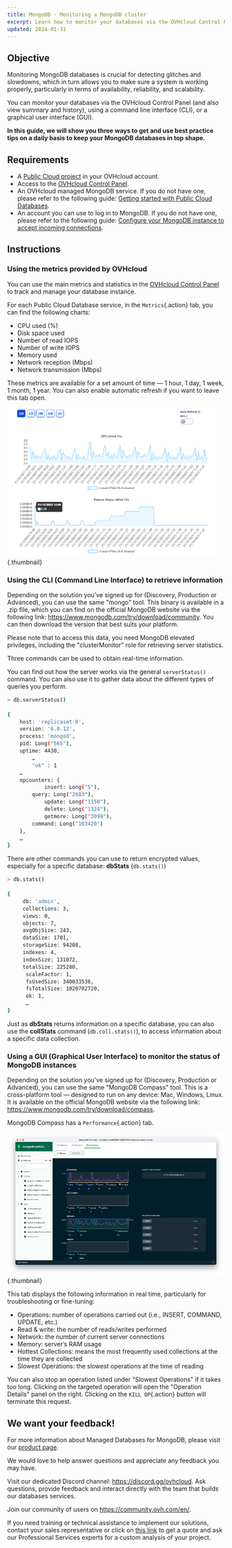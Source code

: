 ```yaml
---
title: MongoDB - Monitoring a MongoDB cluster
excerpt: Learn how to monitor your databases via the OVHcloud Control Panel, using a CLI or a GUI
updated: 2024-01-31
---
```


## Objective

Monitoring MongoDB databases is crucial for detecting glitches and slowdowns, which in turn allows you to make sure a system is working properly, particularly in terms of availability, reliability, and scalability.

You can monitor your databases via the OVHcloud Control Panel (and also view summary and history), using a command line interface (CLI), or a graphical user interface (GUI).

**In this guide, we will show you three ways to get and use best practice tips on a daily basis to keep your MongoDB databases in top shape.**

## Requirements

- A [Public Cloud project](https://www.ovhcloud.com/pt/public-cloud/) in your OVHcloud account.
- Access to the [OVHcloud Control Panel](https://www.ovh.com/auth/?action=gotomanager&from=https://www.ovh.pt/&ovhSubsidiary=pt).
- An OVHcloud managed MongoDB service. If you do not have one, please refer to the following guide: [Getting started with Public Cloud Databases](/pages/public_cloud/public_cloud_databases/databases_01_order_control_panel).
- An account you can use to log in to MongoDB. If you do not have one, please refer to the following guide: [Configure your MongoDB instance to accept incoming connections](/pages/public_cloud/public_cloud_databases/mongodb_02_manage_control_panel).

## Instructions

### Using the metrics provided by OVHcloud

You can use the main metrics and statistics in the [OVHcloud Control Panel](https://www.ovh.com/auth/?action=gotomanager&from=https://www.ovh.pt/&ovhSubsidiary=pt) to track and manage your database instance.

For each Public Cloud Database service, in the `Metrics`{.action} tab, you can find the following charts:

- CPU used (%)
- Disk space used
- Number of read IOPS
- Number of write IOPS
- Memory used
- Network reception (Mbps)
- Network transmission (Mbps)

These metrics are available for a set amount of time — 1 hour, 1 day, 1 week, 1 month, 1 year. You can also enable automatic refresh if you want to leave this tab open.

![Monitoring - Conrol Panel](images/monitoring01.png){.thumbnail}

### Using the CLI (Command Line Interface) to retrieve information

Depending on the solution you’ve signed up for (Discovery, Production or Advanced), you can use the same "mongo" tool. This binary is available in a .zip file, which you can find on the official MongoDB website via the following link: <https://www.mongodb.com/try/download/community>. You can then download the version that best suits your platform.

Please note that to access this data, you need MongoDB elevated privileges, including the "clusterMonitor" role for retrieving server statistics.

Three commands can be used to obtain real-time information.

You can find out how the server works via the general `serverStatus()` command. You can also use it to gather data about the different types of queries you perform.

```bash
> db.serverStatus()

{
	host: 'replicaset-0',
	version: '6.0.12',
	process: 'mongod',
	pid: Long("565"),
	uptime: 4430,
        …
        "ok" : 1
	…
  	opcounters: {
    		insert: Long("5"),
  		query: Long("2683"),
    		update: Long("1150"),
    		delete: Long("1324"),
    		getmore: Long("3099"),
   		command: Long("103420")
  	},
	…
}
```

There are other commands you can use to return encrypted values, especially for a specific database: **dbStats** (`db.stats()`)

```bash
> db.stats()

{
	 db: 'admin',
 	 collections: 3,
 	 views: 0,
 	 objects: 7,
 	 avgObjSize: 243,
 	 dataSize: 1701,
 	 storageSize: 94208,
 	 indexes: 4,
 	 indexSize: 131072,
 	 totalSize: 225280,
	  scaleFactor: 1,
	  fsUsedSize: 340033536,
	  fsTotalSize: 1020702720,
	  ok: 1,
	  …
}
```

Just as **dbStats** returns information on a specific database, you can also use the **collStats** command (`db.coll.stats()`), to access information about a specific data collection.

### Using a GUI (Graphical User Interface) to monitor the status of MongoDB instances

Depending on the solution you’ve signed up for (Discovery, Production or Advanced), you can use the same "MongoDB Compass" tool. This is a cross-platform tool — designed to run on any device: Mac, Windows, Linux. It is available on the official MongoDB website via the following link: <https://www.mongodb.com/try/download/compass>.

MongoDB Compass has a `Performance`{.action} tab.

![Monitoring - Compass](images/monitoring02.png){.thumbnail}

This tab displays the following information in real time, particularly for troubleshooting or fine-tuning:

- Operations: number of operations carried out (i.e., INSERT, COMMAND, UPDATE, etc.)
- Read & write: the number of reads/writes performed
- Network: the number of current server connections
- Memory: server’s RAM usage
- Hottest Collections: means the most frequently used collections at the time they are collected
- Slowest Operations: the slowest operations at the time of reading

You can also stop an operation listed under "Slowest Operations" if it takes too long.
Clicking on the targeted operation will open the "Operation Details" panel on the right. Clicking on the `KILL OP`{.action} button will terminate this request.

## We want your feedback!

For more information about Managed Databases for MongoDB, please visit our [product page](https://www.ovhcloud.com/pt/public-cloud/mongodb/).

We would love to help answer questions and appreciate any feedback you may have.

Visit our dedicated Discord channel: <https://discord.gg/ovhcloud>. Ask questions, provide feedback and interact directly with the team that builds our databases services.

Join our community of users on <https://community.ovh.com/en/>.

If you need training or technical assistance to implement our solutions, contact your sales representative or click on [this link](https://www.ovhcloud.com/pt/professional-services/) to get a quote and ask our Professional Services experts for a custom analysis of your project.